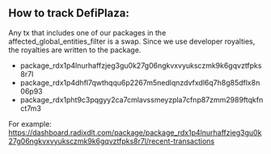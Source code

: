 ## How to track DefiPlaza:

Any tx that includes one of our packages in the affected_global_entities_filter is a swap. Since we use developer royalties, the royalties are written to the package.

- package_rdx1p4lnurhaffzjeg3gu0k27g06ngkvxvyuksczmk9k6gqvztfpks8r7l
- package_rdx1p4dhfl7qwthqqu6p2267m5nedlqnzdvfxdl6q7h8g85dflx8n06p93
- package_rdx1pht9c3pqgyy2ca7cmlavssmeyzpla7cfnp87zmm2989ftqkfnct7m3

For example: https://dashboard.radixdlt.com/package/package_rdx1p4lnurhaffzjeg3gu0k27g06ngkvxvyuksczmk9k6gqvztfpks8r7l/recent-transactions
